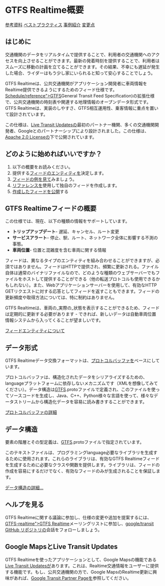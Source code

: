 # GTFS Realtime概要

<div class="landing-page">
   <a class="button" href="reference">参考資料</a>
   <a class="button" href="best-practices">ベストプラクティス</a>
   <a class="button" href="feed-examples">事例紹介</a>
   <a class="button" href="changes">変更点</a>
</div>

## はじめに

交通機関のデータをリアルタイムで提供することで、利用者の交通機関へのアクセスを向上させることができます。最新の発着時刻を提供することで、利用者はスムーズに移動の計画を立てることができます。その結果、不幸にも遅延が発生した場合、ライダーはもう少し家にいられると知って安心することでしょう。

GTFS Realtimeは、公共交通機関がアプリケーション開発者に車両情報をRealtime提供できるようにするためのフィード仕様です。[Schedule/reference">GTFS](<../\<glossary variable=>)General Transit Feed Specification)の拡張仕様で、公共交通機関の時刻表や関連する地理情報のオープンデータ形式です。GTFS Realtimeは、実装のしやすさ、GTFS相互運用性、乗客情報に重点を置いて設計されています。

この仕様は、[Live Transit Updatesの](https://developers.google.com/transit/google-transit#LiveTransitUpdates)最初のパートナー機関、多くの交通機関開発者、Googleとのパートナーシップにより設計されました。この仕様は、[Apache 2.0 Licenseの](https://www.apache.org/licenses/LICENSE-2.0.html)下で公開されています。

## どのように始めればいいですか？

1.  以下の概要をお読みください。
2.  提供する[フィードのエンティティを](feed-entities)決定します。
3.  [フィードの例を見て](feed-examples)みましょう。
4.  [リファレンスを](reference)使用して独自のフィードを作成します。
5.  [作成したフィードを公開](best-practices/#feed-publishing-general-practices)する

## GTFS Realtimeフィードの概要

この仕様では、現在、以下の種類の情報をサポートしています。

*   **トリップアップデート**- 遅延、キャンセル、ルート変更
*   **サービスアラート**- 停止、駅、ルート、ネットワーク全体に影響する不測の事態。
*   **車両位置**- 位置と混雑度を含む車両に関する情報

フィードは、異なるタイプのエンティティを組み合わせることができますが、必須ではありません。フィードはHTTPで提供され、頻繁に更新される。ファイル自体は通常のバイナリファイルなので、どのような種類のウェブサーバーでもファイルをホストして提供することができる（他の転送プロトコルも使用できるかもしれない）。また、Webアプリケーションサーバーを使用して、有効なHTTP GETリクエストに対する応答としてフィードを返すこともできます。フィードの更新頻度や取得方法については、特に制約はありません。

GTFS Realtimeは、車両の_実際の_状態を表示することができるため、フィードは定期的に更新する必要があります - できれば、新しいデータは自動車両位置情報システムから入ってくることが望ましいです。

[フィードエンティティについて](feed-entities)

## データ形式

GTFS Realtimeデータ交換フォーマットは、[プロトコルバッファを](https://developers.google.com/protocol-buffers/)ベースにしています。

プロトコルバッファは、構造化されたデータをシリアライズするための、languageプラットフォームに依存しないメカニズムです（XMLを想像してみてください）。データ構造は[GTFS](proto).protoファイルで定義され、このファイルを使ってソースコードを生成し、Java、C++、Python様々な言語を使って、様々なデータストリームから構造化データを容易に読み書きすることができます。

[プロトコルバッファの詳細](https://developers.google.com/protocol-buffers/)

## データ構造

要素の階層とその型定義は、[GTFS](proto).protoファイルで指定されています。

このテキストファイルは、プログラミングlanguage必要なライブラリを生成するために使用されます。これらのライブラリは、有効なGTFS Realtimeフィードを生成するために必要なクラスや関数を提供します。ライブラリは、フィードの作成を容易にするだけでなく、有効なフィードのみが生成されることを保証します。

[データ構造の詳細...](reference)

## ヘルプを見る

GTFS Realtimeに関する議論に参加し、仕様の変更や追加を提案するには、[GTFS-realtime">GTFS Realtime](<https://groups.google.com/group/\<glossary variable=>)メーリングリストに参加し、[google/transit GitHub リポジトリの](https://github.com/google/transit)会話をフォローしましょう。

## Google MapsとLive Transit Updates

GTFS Realtimeを使ったアプリケーションとして、Google Mapsの機能である[Live Transit Updatesが](https://developers.google.com/transit/google-transit#LiveTransitUpdates)あります。これは、Realtime交通情報をユーザーに提供する機能です。もし、公共交通機関の方で、Google MapsのRealtime更新に興味があれば、[Google Transit Partner Pageを](https://maps.google.com/help/maps/transit/partners/live-updates.html)参照してください。
